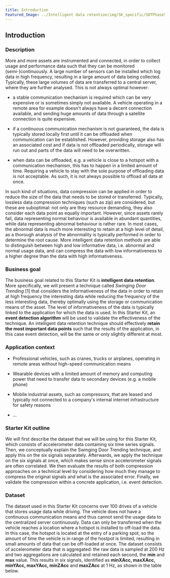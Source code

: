 ```yaml
---
title: Introduction
Featured_Image: ../Intelligent data retention/img/SK_specific/SDTPhase5.png
---
```


## Introduction
<!-- <br/>
<p align="center"><iframe src="https://player.vimeo.com/video/612907452?h=1c07951c12&color=e700ef" width="640" height="360" frameborder="0" allow="autoplay; fullscreen; picture-in-picture" allowfullscreen></iframe>
<br/></p>
<br/> -->
### Description

More and more assets are instrumented and connected, in order to collect usage and performance data such that
they can be monitored (semi-)continuously. A large number of sensors can be installed which log data in high frequency, resulting in a large amount of data being collected. Typically, these large volumes of data are transferred to a central server, where they are further analysed. This is not always optimal however:

- a stable communication mechanism is required which can be very expensive or is sometimes simply not available. A vehicle operating in a remote area for example doesn't always have a decent connection available, and sending huge amounts of data through a satellite connection is quite expensive.

- if a continuous communication mechanism is not guaranteed, the data is typically stored locally first until it can be offloaded when communication can be established. However, providing storage also has an associated cost and if data is not offloaded periodically, storage will run out and parts of the data will need to be overwritten.

- when data can be offloaded, e.g. a vehicle is close to a hotspot with a communication mechanism, this has to happen in a limited amount of time. Requiring a vehicle to stay with the sole purpose of offloading data is not acceptable. As such, it is not always possible to offload all data at once.


In such kind of situations, data compression can be applied in order to reduce the size of the data that needs to be stored or transferred. Typically, lossless data compression techniques (such as zip) are considered, but these are suboptimal: not only are they resource demanding, they also consider each data point as equally important. However, since assets rarely fail, data representing normal behaviour is available in abundant quantities, while data representing abnormal behaviour is rather rare. In most cases, the abnormal data is much more interesting to retain at a high level of detail, as a thorough analysis of the abnormality is typically performed in order to determine the root cause. More intelligent data retention methods are able to distinguish between high and low informative data, i.e. abnormal and normal usage data, and can compress the data with low informativeness to a higher degree than the data with high informativeness.


### Business goal

The business goal related to this Starter Kit is **intelligent data retention**. More specifically, we will present a technique called *Swinging Door Trending* [1] that considers the informativeness of the data in order to retain at high frequency the interesting data while reducing the frequency of the less interesting data, thereby optimally using the storage or communication means of the asset.  The level of informativeness of the data is typically linked to the application for which the data is used. In this Starter Kit, an **event detection algorithm** will be used to validate the effectiveness of the technique. An intelligent data retention technique should effectively **retain the most important data points** such that the results of the application, in this case event detection, will be the same or only slightly different at most.

### Application context

- Professional vehicles, such as cranes, trucks or airplanes, operating in remote areas without high-speed communication means

- Wearable devices with a limited amount of memory and computing power that need to transfer data to secondary devices (e.g. a mobile phone)

- Mobile industrial assets, such as compressors, that are leased and typically not connected to a company's internal internet infrastructure for safety reasons

- ...

### Starter Kit outline

We will first describe the dataset that we will be using for this Starter Kit, which consists of accelerometer data containing six time series signals. Then, we conceptually explain the Swinging Door Trending technique, and apply this on the six signals separately. Afterwards, we apply the technique on the six signals at once, which makes sense since accelerometer signals are often correlated. We then evaluate the results of both compression approaches on a technical level by considering how much they manage to compress the original signals and what is the associated error. Finally, we validate the compression within a concrete application, i.e. event detection.

### Dataset

The dataset used in this Starter Kit concerns over 100 drives of a vehicle that stores usage data while driving. The vehicle does not have a continuous communication means and thus cannot send the usage data to the centralized server continuously. Data can only be transferred when the vehicle reaches a location where a hotspot is installed to off-load the data. In this case, the hotspot is located at the entry of a parking spot, so the amount of time the vehicle is in range of the hostpot is limited, resulting in small amounts of data that can be off-loaded at once. The dataset consists of accelerometer data that is aggregated:
the raw data is sampled at 200 Hz and two aggregations are calculated and retained each second,
the **min** and **max** value.
This results in six signals, identified as **minXAcc, maxXAcc, minYAcc, maxYAcc, minZAcc** and **maxZAcc** at 1 Hz, as shown in the table below.
